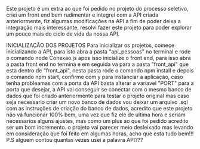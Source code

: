 

Este projeto é um extra ao que foi pedido no projeto do processo seletivo, criei um front end bem rudimentar e integrei com a API criada anteriormente, 
fiz algumas modificações na API a fim de poder deixa a integração mais interessante, resolvi fazer este projeto para poder explorar um pouco mais
do ciclo de vida da nossa API.

INICIALIZAÇÃO DOS PROJETOS
Para inicializar os projetos, começe inicializando a API, para isto abra a pasta "api_pessoas" no terminal e rode o comando node Conexao.js
apos isso inicialize o front end, para isso abra a pasta front end no termina e em seguida va para a pasta "front_api" que esta dentro de "front_api", nesta pasta rode o comando npm install e depois
o comando npm start, confirme com y para instanciar a aplicação, caso tenha probleamas com a porta da API basta alterar a variavel "PORT" para a porta que desejar, a API vai conseguir se conectar com o mesmo banco de dados que foi
criado anteriormente para testar o projeto original mas caso seja necessario criar um novo banco de dados vou deixar um arquivo .sql com as instruções de criação do banco de dados, acredito que este projeto não vá funcionar 100% bem, uma vez que fiz ele de ultima hora e seriam necessarios alguns ajustes, mas como um plus ao que foi pedido acredito ser um bom incremento.
o projeto vai parecer meio desleixado mas levando em consideração que foi feito em algumas horas, acho que esta tudo bem!!!
P.S alguem contou quantas vezes usei a palavra API???
